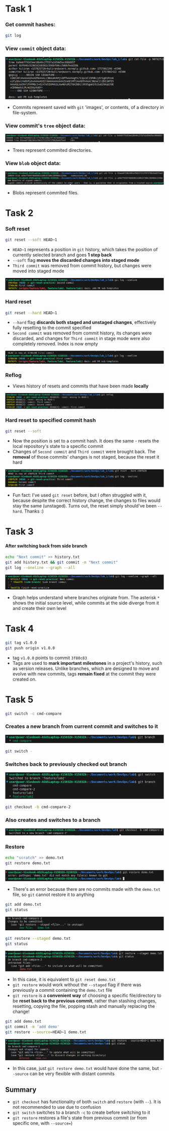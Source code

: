 # Task 1
### Get commit hashes:
```bash
git log
```

### View `commit` object data:
![commit object](resources/submission2/commit.png)
- Commits represent saved with `git` 'images', or contents, of a directory in file-system.

### View commit's `tree` object data:
![tree object](resources/submission2/tree.png)
- Trees represent commited directories.

### View `blob` object data:
![blob object](resources/submission2/blob.png)

- Blobs represent commited files.

# Task 2
### Soft reset
```bash
git reset --soft HEAD~1
```
- `HEAD~1` represents a position in `git` history, which takes the position of currently selected branch and goes **1 step back**
- `--soft` flag **moves the discarded changes into staged mode**
- `Third commit` was removed from commit history, but changes were moved into staged mode

![reset soft](resources/submission2/soft1.png)

### Hard reset
```bash
git reset --hard HEAD~1
```
- `--hard` flag **discards both staged and unstaged changes**, effectively fully resetting to the commit specified
- `Second commit` was removed from commit history, its changes were discarded, and changes for `Third commit` in stage mode were also completely removed. Index is now empty

![reset hard](resources/submission2/reset_hard.png)

### Reflog
- Views history of resets and commits that have been made **locally**

![reflog](resources/submission2/reflog.png)

### Hard reset to specified commit hash
```bash
git reset --soft 
```
- Now the position is set to a commit hash. It does the same - resets the local repository's state to a specific commit
- Changes of `Second commit` and `Third commit` were brought back. The **removal** of those commits' changes is not staged, because the reset it hard

![hard reset to hash](resources/submission2/reset_hard2.png)
- Fun fact: I've used `git reset` before, but I often struggled with it, because despite the correct history change, the changes to files would stay the same (unstaged). Turns out, the reset simply should've been `--hard`. Thanks :)

# Task 3
#### After switching back from side branch
```bash
echo "Next commit" >> history.txt
git add history.txt && git commit -m "Next commit"
git log --oneline --graph --all
```
![graph](resources/submission2/graph.png)
- Graph helps understand where branches originate from. The asterisk `*` shows the initial source level, while commits at the side diverge from it and create their own level

# Task 4
```bash
git tag v1.0.0
git push origin v1.0.0
```
- tag `v1.0.0` points to commit `3f80c83`
- Tags are used to **mark important milestones** in a project's history, such as version releases. Unlike branches, which are designed to move and evolve with new commits, tags **remain fixed** at the commit they were created on.

# Task 5
```bash
git switch -c cmd-compare
```
### Creates a new branch from current commit and switches to it
![switch create](resources/submission2/switchCreate.png)

```bash
git switch -
```
### Switches back to previously checked out branch
![switch back](resources/submission2/switchBack.png)

```bash
git checkout -b cmd-compare-2
```
### Also creates and switches to a branch
![checkout create](resources/submission2/checkoutCreate.png)

### Restore
```bash
echo "scratch" >> demo.txt
git restore demo.txt
```
![restore error](resources/submission2/restoreError.png)
- There's an error because there are no commits made with the `demo.txt` file, so `git` cannot restore it to anything

```bash
git add demo.txt
git status
```
![demo.txt status](resources/submission2/demoTxt.png)

```bash
git restore --staged demo.txt
git status
```
![after restore staged](resources/submission2/restoreStaged.png)

- In this case, it is equivalent to `git reset demo.txt`
- `git restore` would work without the `--staged` flag if there was previously a commit containing the `demo.txt` file
- `git restore` is a **convenient way** of choosing a specific file/directory to be **reset back to the previous commit**, rather than stashing changes, resetting, copying the file, popping stash and manually replacing the change!

```bash
git add demo.txt
git commit -m 'add demo'
git restore --source=HEAD~1 demo.txt
```
![restore from specific commit](resources/submission2/restoreSource.png)
- In this case, just `git restore demo.txt` would have done the same, but `--source` can be very flexible with distant commits

## Summary
- `git checkout` has functionality of both `switch` and `restore` (with `--`). It is not recommended to use due to confusion
- `git switch` switches to a branch `-c` to create before switching to it
- `git restore` restores a file's state from previous commit (or from specific one, with `--source=`)